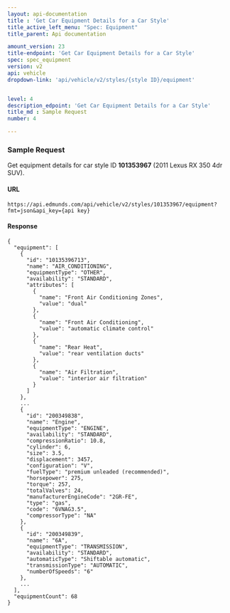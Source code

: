 ```yaml
---
layout: api-documentation
title : 'Get Car Equipment Details for a Car Style'
title_active_left_menu: "Spec: Equipment"
title_parent: Api documentation

amount_version: 23
title-endpoint: 'Get Car Equipment Details for a Car Style'
spec: spec_equipment
version: v2
api: vehicle
dropdown-link: 'api/vehicle/v2/styles/{style ID}/equipment'


level: 4
description_edpoint: 'Get Car Equipment Details for a Car Style'
title_md : Sample Request
number: 4

---
```


### Sample Request

Get equipment details for car style ID **101353967** (2011 Lexus RX 350 4dr SUV).

#### URL

	https://api.edmunds.com/api/vehicle/v2/styles/101353967/equipment?fmt=json&api_key={api key}
	
#### Response
	
	{
	  "equipment": [
	    {
	      "id": "10135396713",
	      "name": "AIR_CONDITIONING",
	      "equipmentType": "OTHER",
	      "availability": "STANDARD",
	      "attributes": [
	        {
	          "name": "Front Air Conditioning Zones",
	          "value": "dual"
	        },
	        {
	          "name": "Front Air Conditioning",
	          "value": "automatic climate control"
	        },
	        {
	          "name": "Rear Heat",
	          "value": "rear ventilation ducts"
	        },
	        {
	          "name": "Air Filtration",
	          "value": "interior air filtration"
	        }
	      ]
	    },
	    ...
	    {
	      "id": "200349838",
	      "name": "Engine",
	      "equipmentType": "ENGINE",
	      "availability": "STANDARD",
	      "compressionRatio": 10.8,
	      "cylinder": 6,
	      "size": 3.5,
	      "displacement": 3457,
	      "configuration": "V",
	      "fuelType": "premium unleaded (recommended)",
	      "horsepower": 275,
	      "torque": 257,
	      "totalValves": 24,
	      "manufacturerEngineCode": "2GR-FE",
	      "type": "gas",
	      "code": "6VNAG3.5",
	      "compressorType": "NA"
	    },
	    {
	      "id": "200349839",
	      "name": "6A",
	      "equipmentType": "TRANSMISSION",
	      "availability": "STANDARD",
	      "automaticType": "Shiftable automatic",
	      "transmissionType": "AUTOMATIC",
	      "numberOfSpeeds": "6"
	    },
	    ...
	  ],
	  "equipmentCount": 68
	}